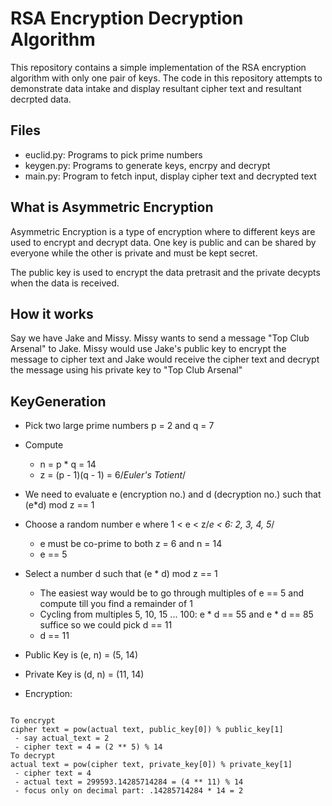 # RSA Encryption Decryption Algorithm

This repository contains a simple implementation of the RSA encryption algorithm
with only one pair of keys. The code in this repository attempts to demonstrate 
data intake and display resultant cipher text and resultant decrpted data.

## Files

- euclid.py: Programs to pick prime numbers
- keygen.py: Programs to generate keys, encrpy and decrypt
- main.py: Program to fetch input, display cipher text and decrypted text

## What is Asymmetric Encryption

Asymmetric Encryption is a type of encryption where to different keys are used to encrypt and decrypt data. One key is public and can be shared by everyone while the other is private and must be kept secret.

The public key is used to encrypt the data pretrasit and the private decypts when the data is received.

## How it works

Say we have Jake and Missy. Missy wants to send a message "Top Club Arsenal" to Jake. Missy would use Jake's public key to encrypt the message to cipher text and Jake would receive the cipher text and decrypt the message using his private key to "Top Club Arsenal"

## KeyGeneration

- Pick two large prime numbers p = 2 and q = 7
- Compute
  - n = p * q = 14
  - z = (p - 1)(q - 1) = 6/*Euler's Totient*/
- We need to evaluate e (encryption no.) and d (decryption no.) such that (e*d) mod z == 1
- Choose a random number e where 1 < e < z/*e < 6: 2, 3, 4, 5*/
  - e must be co-prime to both z = 6 and n = 14
  - e == 5
- Select a number d such that (e * d) mod z == 1
  - The easiest way would be to go through multiples of e == 5 and compute till you find a remainder of 1
  - Cycling from multiples 5, 10, 15 ... 100: e * d == 55 and e * d == 85 suffice so we could pick d == 11
  - d == 11
- Public Key is  (e, n) = (5, 14)
- Private Key is (d, n) = (11, 14)
  
- Encryption:

```

To encrypt
cipher text = pow(actual text, public_key[0]) % public_key[1]
 - say actual_text = 2
 - cipher text = 4 = (2 ** 5) % 14
To decrypt
actual text = pow(cipher text, private_key[0]) % private_key[1]
 - cipher text = 4
 - actual text = 299593.14285714284 = (4 ** 11) % 14
 - focus only on decimal part: .14285714284 * 14 = 2

```
